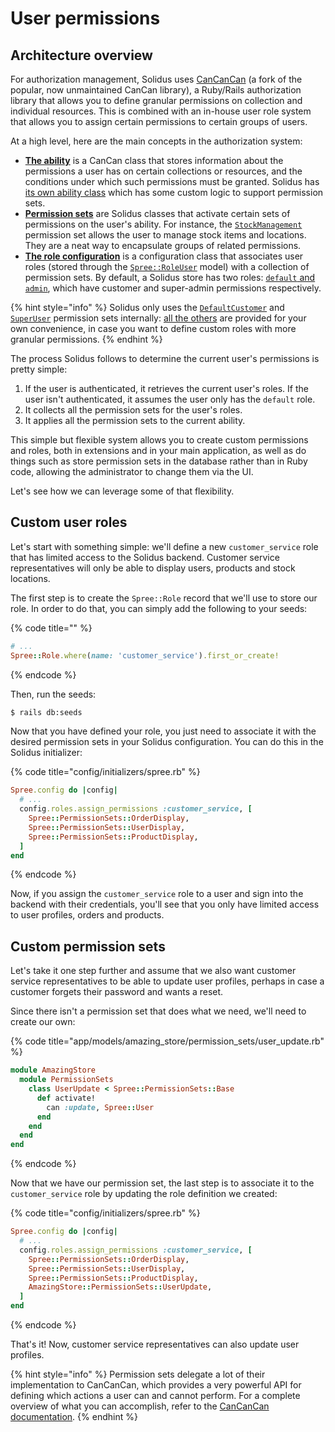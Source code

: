 # User permissions

## Architecture overview

For authorization management, Solidus uses [CanCanCan](https://github.com/CanCanCommunity/cancancan) \(a fork of the popular, now unmaintained CanCan library\), a Ruby/Rails authorization library that allows you to define granular permissions on collection and individual resources. This is combined with an in-house user role system that allows you to assign certain permissions to certain groups of users.

At a high level, here are the main concepts in the authorization system:

* [**The ability**](https://github.com/CanCanCommunity/cancancan#define-abilities) is a CanCan class that stores information about the permissions a user has on certain collections or resources, and the conditions under which such permissions must be granted. Solidus has [its own ability class](https://github.com/solidusio/solidus/blob/master/core/app/models/spree/ability.rb) which has some custom logic to support permission sets.
* [**Permission sets**](https://github.com/solidusio/solidus/tree/master/core/lib/spree/permission_sets) are Solidus classes that activate certain sets of permissions on the user's ability. For instance, the [`StockManagement`](https://github.com/solidusio/solidus/blob/master/core/lib/spree/permission_sets/stock_management.rb) permission set allows the user to manage stock items and locations. They are a neat way to encapsulate groups of related permissions.
* [**The role configuration**](https://github.com/solidusio/solidus/blob/master/core/lib/spree/core/role_configuration.rb) is a configuration class that associates user roles \(stored through the [`Spree::RoleUser`](https://github.com/solidusio/solidus/blob/master/core/app/models/spree/role_user.rb) model\) with a collection of permission sets. By default, a Solidus store has two roles: [`default` and `admin`](https://github.com/solidusio/solidus/blob/master/core/lib/spree/app_configuration.rb#L492), which have customer and super-admin permissions respectively.

{% hint style="info" %}
Solidus only uses the [`DefaultCustomer`](https://github.com/solidusio/solidus/blob/master/core/lib/spree/permission_sets/default_customer.rb) and [`SuperUser`](https://github.com/solidusio/solidus/blob/master/core/lib/spree/permission_sets/super_user.rb) permission sets internally: [all the others](https://github.com/solidusio/solidus/tree/master/core/lib/spree/permission_sets) are provided for your own convenience, in case you want to define custom roles with more granular permissions.
{% endhint %}

The process Solidus follows to determine the current user's permissions is pretty simple:

1. If the user is authenticated, it retrieves the current user's roles. If the user isn't authenticated, it assumes the user only has the `default` role.
2. It collects all the permission sets for the user's roles.
3. It applies all the permission sets to the current ability.

This simple but flexible system allows you to create custom permissions and roles, both in extensions and in your main application, as well as do things such as store permission sets in the database rather than in Ruby code, allowing the administrator to change them via the UI.

Let's see how we can leverage some of that flexibility.

## Custom user roles

Let's start with something simple: we'll define a new `customer_service` role that has limited access to the Solidus backend. Customer service representatives will only be able to display users, products and stock locations.

The first step is to create the `Spree::Role` record that we'll use to store our role. In order to do that, you can simply add the following to your seeds:

{% code title="" %}
```ruby
# ...
Spree::Role.where(name: 'customer_service').first_or_create!
```
{% endcode %}

Then, run the seeds:

```bash
$ rails db:seeds
```

Now that you have defined your role, you just need to associate it with the desired permission sets in your Solidus configuration. You can do this in the Solidus initializer:

{% code title="config/initializers/spree.rb" %}
```ruby
Spree.config do |config|
  # ...
  config.roles.assign_permissions :customer_service, [
    Spree::PermissionSets::OrderDisplay,
    Spree::PermissionSets::UserDisplay,
    Spree::PermissionSets::ProductDisplay,
  ]
end
```
{% endcode %}

Now, if you assign the `customer_service` role to a user and sign into the backend with their credentials, you'll see that you only have limited access to user profiles, orders and products.

## Custom permission sets

Let's take it one step further and assume that we also want customer service representatives to be able to update user profiles, perhaps in case a customer forgets their password and wants a reset.

Since there isn't a permission set that does what we need, we'll need to create our own:

{% code title="app/models/amazing\_store/permission\_sets/user\_update.rb" %}
```ruby
module AmazingStore
  module PermissionSets
    class UserUpdate < Spree::PermissionSets::Base
      def activate!
        can :update, Spree::User
      end
    end
  end
end
```
{% endcode %}

Now that we have our permission set, the last step is to associate it to the `customer_service` role by updating the role definition we created:

{% code title="config/initializers/spree.rb" %}
```ruby
Spree.config do |config|
  # ...
  config.roles.assign_permissions :customer_service, [
    Spree::PermissionSets::OrderDisplay,
    Spree::PermissionSets::UserDisplay,
    Spree::PermissionSets::ProductDisplay,
    AmazingStore::PermissionSets::UserUpdate,
  ]
end
```
{% endcode %}

That's it! Now, customer service representatives can also update user profiles.

{% hint style="info" %}
Permission sets delegate a lot of their implementation to CanCanCan, which provides a very powerful API for defining which actions a user can and cannot perform. For a complete overview of what you can accomplish, refer to the [CanCanCan documentation](https://github.com/CanCanCommunity/cancancan).
{% endhint %}

